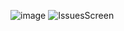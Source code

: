 ![image](https://github.com/user-attachments/assets/97c7ae24-0262-4404-9145-58927553d8cb)        ![IssuesScreen](https://github.com/user-attachments/assets/e351fae4-ccd4-4e4b-b956-cfb947abc19b)

